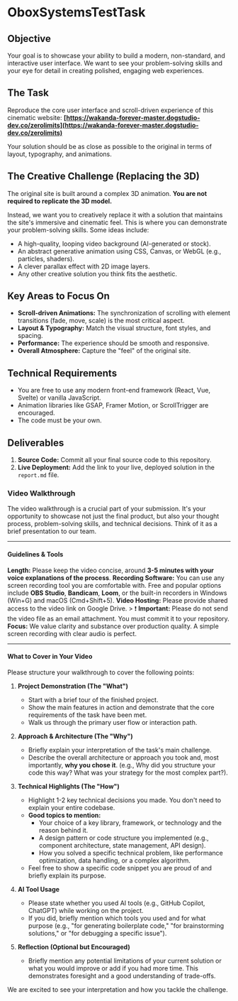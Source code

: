# OboxSystemsTestTask

## Objective
Your goal is to showcase your ability to build a modern, non-standard, and interactive user interface. We want to see your problem-solving skills and your eye for detail in creating polished, engaging web experiences.

## The Task
Reproduce the core user interface and scroll-driven experience of this cinematic website:
**[https://wakanda-forever-master.dogstudio-dev.co/zerolimits](https://wakanda-forever-master.dogstudio-dev.co/zerolimits)**

Your solution should be as close as possible to the original in terms of layout, typography, and animations.

## The Creative Challenge (Replacing the 3D)
The original site is built around a complex 3D animation. **You are not required to replicate the 3D model.**

Instead, we want you to creatively replace it with a solution that maintains the site's immersive and cinematic feel. This is where you can demonstrate your problem-solving skills. Some ideas include:

*   A high-quality, looping video background (AI-generated or stock).
*   An abstract generative animation using CSS, Canvas, or WebGL (e.g., particles, shaders).
*   A clever parallax effect with 2D image layers.
*   Any other creative solution you think fits the aesthetic.

## Key Areas to Focus On

*   **Scroll-driven Animations:** The synchronization of scrolling with element transitions (fade, move, scale) is the most critical aspect.
*   **Layout & Typography:** Match the visual structure, font styles, and spacing.
*   **Performance:** The experience should be smooth and responsive.
*   **Overall Atmosphere:** Capture the "feel" of the original site.

## Technical Requirements

*   You are free to use any modern front-end framework (React, Vue, Svelte) or vanilla JavaScript.
*   Animation libraries like GSAP, Framer Motion, or ScrollTrigger are encouraged.
*   The code must be your own.

## Deliverables

1.  **Source Code:** Commit all your final source code to this repository.
2.  **Live Deployment:** Add the link to your live, deployed solution in the `report.md` file.

### Video Walkthrough

The video walkthrough is a crucial part of your submission. It's your opportunity to showcase not just the final product, but also your thought process, problem-solving skills, and technical decisions. Think of it as a brief presentation to our team.

---

#### Guidelines & Tools

  **Length:** Please keep the video concise, around **3-5 minutes with your voice explanations of the process**.
  **Recording Software:** You can use any screen recording tool you are comfortable with. Free and popular options include **OBS Studio**, **Bandicam**, **Loom**, or the built-in recorders in Windows (Win+G) and macOS (Cmd+Shift+5).
  **Video Hosting:** Please provide shared access to the video link on Google Drive.
    > ❗ **Important:** Please do not send the video file as an email attachment. You must commit it to your repository.
  **Focus:** We value clarity and substance over production quality. A simple screen recording with clear audio is perfect.

---

#### What to Cover in Your Video

Please structure your walkthrough to cover the following points:

1.  **Project Demonstration (The "What")**
    *   Start with a brief tour of the finished project.
    *   Show the main features in action and demonstrate that the core requirements of the task have been met.
    *   Walk us through the primary user flow or interaction path.

2.  **Approach & Architecture (The "Why")**
    *   Briefly explain your interpretation of the task's main challenge.
    *   Describe the overall architecture or approach you took and, most importantly, **why you chose it**. (e.g., Why did you structure your code this way? What was your strategy for the most complex part?).

3.  **Technical Highlights (The "How")**
    *   Highlight 1-2 key technical decisions you made. You don't need to explain your entire codebase.
    *   **Good topics to mention:**
        *   Your choice of a key library, framework, or technology and the reason behind it.
        *   A design pattern or code structure you implemented (e.g., component architecture, state management, API design).
        *   How you solved a specific technical problem, like performance optimization, data handling, or a complex algorithm.
    *   Feel free to show a specific code snippet you are proud of and briefly explain its purpose.

4.  **AI Tool Usage**
    *   Please state whether you used AI tools (e.g., GitHub Copilot, ChatGPT) while working on the project.
    *   If you did, briefly mention which tools you used and for what purpose (e.g., "for generating boilerplate code," "for brainstorming solutions," or "for debugging a specific issue").

5.  **Reflection (Optional but Encouraged)**
    *   Briefly mention any potential limitations of your current solution or what you would improve or add if you had more time. This demonstrates foresight and a good understanding of trade-offs.

We are excited to see your interpretation and how you tackle the challenge.
